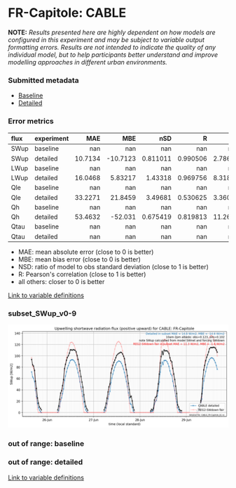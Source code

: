 # FR-Capitole: CABLE

**NOTE:** *Results presented here are highly dependent on how models are configured in this experiment and may be subject to variable output formatting errors. Results are not intended to indicate the quality of any individual model, but to help participants better understand and improve modelling approaches in different urban environments.*

### Submitted metadata

- [Baseline](CABLE_FR-Capitole_baseline_attrs.md)
- [Detailed](CABLE_FR-Capitole_detailed_attrs.md)

### Error metrics

| flux   | experiment   |      MAE |       MBE |        nSD |          R |       5th |     95th |     RMSE |      cRMSE |      AMBE |      1-nSD |          1-R |   nSkewness |   nKurtosis |    Overlap |
|:-------|:-------------|---------:|----------:|-----------:|-----------:|----------:|---------:|---------:|-----------:|----------:|-----------:|-------------:|------------:|------------:|-----------:|
| SWup   | baseline     | nan      | nan       | nan        | nan        | nan       | nan      | nan      | nan        | nan       | nan        | nan          |  nan        |  nan        | nan        |
| SWup   | detailed     |  10.7134 | -10.7123  |   0.811011 |   0.990506 |   2.78671 |  21.0363 |  13.1149 |   0.226089 |  10.7123  |   0.188988 |   0.00949413 |    0.138033 |    0.237644 |   0.171116 |
| LWup   | baseline     | nan      | nan       | nan        | nan        | nan       | nan      | nan      | nan        | nan       | nan        | nan          |  nan        |  nan        | nan        |
| LWup   | detailed     |  16.0468 |   5.83217 |   1.43318  |   0.969756 |   8.31889 |  64.3257 |  28.1736 |   0.52377  |   5.83217 |   0.433178 |   0.0302442  |    0.832673 |    9.05824  |   0.131957 |
| Qle    | baseline     | nan      | nan       | nan        | nan        | nan       | nan      | nan      | nan        | nan       | nan        | nan          |  nan        |  nan        | nan        |
| Qle    | detailed     |  33.2271 |  21.8459  |   3.49681  |   0.530625 |   3.36069 | 151.038  |  67.3411 |   3.08492  |  21.8459  |   2.49681  |   0.469375   |    1.04275  |    0.811264 |   0.338614 |
| Qh     | baseline     | nan      | nan       | nan        | nan        | nan       | nan      | nan      | nan        | nan       | nan        | nan          |  nan        |  nan        | nan        |
| Qh     | detailed     |  53.4632 | -52.031   |   0.675419 |   0.819813 |  11.2608  | 105.784  |  71.157  |   0.590556 |  52.031   |   0.324582 |   0.180187   |    0.571866 |    2.15194  |   0.494861 |
| Qtau   | baseline     | nan      | nan       | nan        | nan        | nan       | nan      | nan      | nan        | nan       | nan        | nan          |  nan        |  nan        | nan        |
| Qtau   | detailed     | nan      | nan       | nan        | nan        | nan       | nan      | nan      | nan        | nan       | nan        | nan          |  nan        |  nan        | nan        |

 - MAE: mean absolute error (close to 0 is better)
 - MBE: mean bias error (close to 0 is better)
 - NSD: ratio of model to obs standard deviation (close to 1 is better)
 - R: Pearson's correlation (close to 1 is better)
 - all others: closer to 0 is better

[Link to variable definitions](../modelattrs/variable_definitions.md)

### <a name="subset_swup_v0-9"></a>subset_SWup_v0-9
[![CABLE_FR-Capitole_subset_SWup_v0-9.png](CABLE_FR-Capitole_subset_SWup_v0-9.png)](CABLE_FR-Capitole_subset_SWup_v0-9.png)

### out of range: baseline


### out of range: detailed



[Link to variable definitions](../modelattrs/variable_definitions.md)

